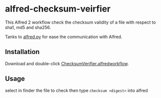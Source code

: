alfred-checksum-veirfier
=======================

This Alfred 2 workflow check the checksum validity of a file with respect to sha1, md5 and sha256.

Tanks to [alfred.py](https://github.com/nikipore/alfred-python) for ease the communication with Alfred.

Installation
------------
Download and double-click [ChecksumVerifier.alfredworkflow](https://github.com/Arci/alfred-checksum-veirfier/raw/master/ChecksumVerifier.alfredworkflow).

Usage
-----
select in finder the file to check then type `checksum <digest>`  into alfred 